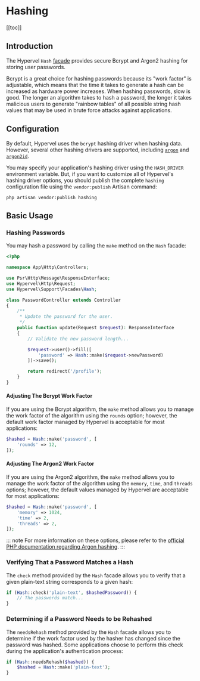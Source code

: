 # Hashing
[[toc]]

## Introduction

The Hypervel `Hash` [facade](/docs/facades) provides secure Bcrypt and Argon2 hashing for storing user passwords.

Bcrypt is a great choice for hashing passwords because its "work factor" is adjustable, which means that the time it takes to generate a hash can be increased as hardware power increases. When hashing passwords, slow is good. The longer an algorithm takes to hash a password, the longer it takes malicious users to generate "rainbow tables" of all possible string hash values that may be used in brute force attacks against applications.

## Configuration

By default, Hypervel uses the `bcrypt` hashing driver when hashing data. However, several other hashing drivers are supported, including [`argon`](https://en.wikipedia.org/wiki/Argon2) and [`argon2id`](https://en.wikipedia.org/wiki/Argon2).

You may specify your application's hashing driver using the `HASH_DRIVER` environment variable. But, if you want to customize all of Hypervel's hashing driver options, you should publish the complete `hashing` configuration file using the `vendor:publish` Artisan command:

```shell
php artisan vendor:publish hashing
```

## Basic Usage

### Hashing Passwords

You may hash a password by calling the `make` method on the `Hash` facade:

```php
<?php

namespace App\Http\Controllers;

use Psr\Http\Message\ResponseInterface;
use Hypervel\Http\Request;
use Hypervel\Support\Facades\Hash;

class PasswordController extends Controller
{
    /**
     * Update the password for the user.
     */
    public function update(Request $request): ResponseInterface
    {
        // Validate the new password length...

        $request->user()->fill([
            'password' => Hash::make($request->newPassword)
        ])->save();

        return redirect('/profile');
    }
}
```

#### Adjusting The Bcrypt Work Factor

If you are using the Bcrypt algorithm, the `make` method allows you to manage the work factor of the algorithm using the `rounds` option; however, the default work factor managed by Hypervel is acceptable for most applications:

```php
$hashed = Hash::make('password', [
    'rounds' => 12,
]);
```

#### Adjusting The Argon2 Work Factor

If you are using the Argon2 algorithm, the `make` method allows you to manage the work factor of the algorithm using the `memory`, `time`, and `threads` options; however, the default values managed by Hypervel are acceptable for most applications:

```php
$hashed = Hash::make('password', [
    'memory' => 1024,
    'time' => 2,
    'threads' => 2,
]);
```

::: note
For more information on these options, please refer to the [official PHP documentation regarding Argon hashing](https://secure.php.net/manual/en/function.password-hash.php).
:::

### Verifying That a Password Matches a Hash

The `check` method provided by the `Hash` facade allows you to verify that a given plain-text string corresponds to a given hash:

```php
if (Hash::check('plain-text', $hashedPassword)) {
    // The passwords match...
}
```

### Determining if a Password Needs to be Rehashed

The `needsRehash` method provided by the `Hash` facade allows you to determine if the work factor used by the hasher has changed since the password was hashed. Some applications choose to perform this check during the application's authentication process:

```php
if (Hash::needsRehash($hashed)) {
    $hashed = Hash::make('plain-text');
}
```